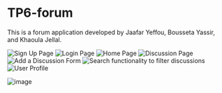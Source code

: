 # TP6-forum
This is a forum application developed by Jaafar Yeffou, Bousseta Yassir, and Khaoula Jellal.


![Sign Up Page](https://github.com/khaoulaJel/TP6-forum/tree/main/forum-tp6-jaafar-khaoula-yassir/src/assets/signup.png)
![Login Page]([images/screenshot2.png](https://github.com/khaoulaJel/TP6-forum/tree/main/forum-tp6-jaafar-khaoula-yassir/src/assets/login.png))
![Home Page]([images/screenshot1.png](https://github.com/khaoulaJel/TP6-forum/tree/main/forum-tp6-jaafar-khaoula-yassir/src/assets/home.png))
![Discussion Page](https://github.com/khaoulaJel/TP6-forum/tree/main/forum-tp6-jaafar-khaoula-yassir/src/assets/discussion_board.png)
![Add a Discussion Form](https://github.com/khaoulaJel/TP6-forum/tree/main/forum-tp6-jaafar-khaoula-yassir/src/assets/add_discussion.png)
![Search functionality to filter discussions](https://github.com/khaoulaJel/TP6-forum/tree/main/forum-tp6-jaafar-khaoula-yassir/src/assets/search.png)
![User Profile](https://github.com/khaoulaJel/TP6-forum/tree/main/forum-tp6-jaafar-khaoula-yassir/src/assets/userProfile.png)

![image](https://github.com/khaoulaJel/TP6-forum/assets/149967026/8d700add-8c02-49fc-b0c5-bdfb3c6de79b)





